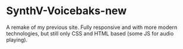 # SynthV-Voicebaks-new
A remake of my previous site. Fully responsive and with more modern technologies, but still only CSS and HTML based (some JS for audio playing).
